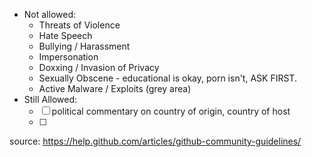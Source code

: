 * Not allowed:
  * Threats of Violence
  * Hate Speech
  * Bullying / Harassment
  * Impersonation
  * Doxxing / Invasion of Privacy
  * Sexually Obscene - educational is okay, porn isn't, ASK FIRST.
  * Active Malware / Exploits (grey area)
* Still Allowed:
  * [ ] political commentary on country of origin, country of host
  * [ ]

source: https://help.github.com/articles/github-community-guidelines/
